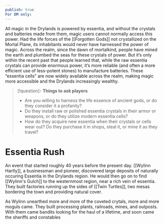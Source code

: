 ```yaml
---
publish: true
For DM only:
---
```

All magic in the Drylands is powered by essentia, and without the crystals and batteries made from them, magic users cannot normally access this power. Had the life forces of the [[Forgotten Gods]] not crystallized on the Mortal Plane, its inhabitants would never have harnessed the power of magic. Across the realm, since the dawn of mortalkind, people have mined the earth and plumbed the seas for these crystals of power. But it’s only within the recent past that people learned that, while the raw essentia crystals can provide enormous power, it’s more reliable (and often a more efficient use of less-potent stones) to manufacture batteries. These “essentia cells” are now widely available across the realm, making magic more accessible and the Drylands increasingly wealthy.

> [!question]- **Things to ask players**
> 
> - Are you willing to harness the life essence of ancient gods, or do they consider it a profanity?
> - Do they install raw or polished essentia crystals in their armor or weapons, or do they utilize modern essentia cells?
> - How do they acquire new essentia when their crystals or cells wear out? Do they purchase it in shops, steal it, or mine it as they travel?
# Essentia Rush
An event that started roughly 40 years before the present day. [[Wylinn Hartly]], a businessman and pioneer, discovered large deposits of naturally occuring Essentia in the Drylands region. He would then go on to find [[Wylinn's Gulch]] to the westernmost region, near a rich vein of essentia. They built factories running up the sides of [[Twin Turtles]], two mesas bordering the town and providing natural cover.

As Wylinn unearthed more and more of the coveted crytals, more and more moguls came. They built processing plants, railroads, mines, and outposts. With them came bandits looking for the haul of a lifetime, and soon came the sheriffs and constables

